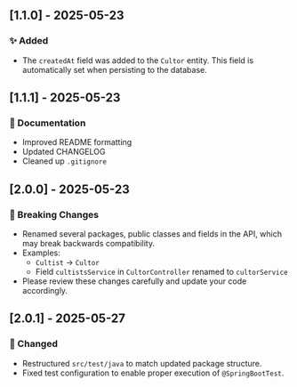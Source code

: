 ## [1.1.0] - 2025-05-23

### ✨ Added

- The `createdAt` field was added to the `Cultor` entity. This field is automatically set when persisting to the database.

## [1.1.1] - 2025-05-23

### 📄 Documentation

- Improved README formatting
- Updated CHANGELOG
- Cleaned up `.gitignore`

## [2.0.0] - 2025-05-23

### 🚨 Breaking Changes

- Renamed several packages, public classes and fields in the API, which may break backwards compatibility.
- Examples:
  - `Cultist` → `Cultor`
  - Field `cultistsService` in `CultorController` renamed to `cultorService`
- Please review these changes carefully and update your code accordingly.

## [2.0.1] - 2025-05-27

### 🔧 Changed

- Restructured `src/test/java` to match updated package structure.
- Fixed test configuration to enable proper execution of `@SpringBootTest`.
